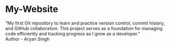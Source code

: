 # My-Website
"My first Git repository to learn and practice version control, commit history, and GitHub collaboration. This project serves as a foundation for managing code efficiently and tracking progress as I grow as a developer."
<br>
Author - Aryan Singh
